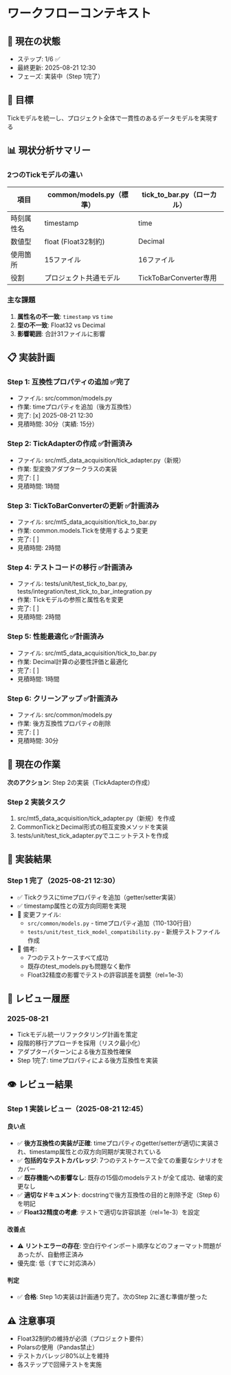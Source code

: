 # ワークフローコンテキスト

## 📍 現在の状態
- ステップ: 1/6 ✅
- 最終更新: 2025-08-21 12:30
- フェーズ: 実装中（Step 1完了）

## 🎯 目標
Tickモデルを統一し、プロジェクト全体で一貫性のあるデータモデルを実現する

## 📊 現状分析サマリー

### 2つのTickモデルの違い

| 項目 | common/models.py（標準） | tick_to_bar.py（ローカル） |
|------|------------------------|------------------------|
| 時刻属性名 | timestamp | time |
| 数値型 | float (Float32制約) | Decimal |
| 使用箇所 | 15ファイル | 16ファイル |
| 役割 | プロジェクト共通モデル | TickToBarConverter専用 |

### 主な課題
1. **属性名の不一致**: `timestamp` vs `time`
2. **型の不一致**: Float32 vs Decimal
3. **影響範囲**: 合計31ファイルに影響

## 📋 実装計画

### Step 1: 互換性プロパティの追加 ✅完了
- ファイル: src/common/models.py
- 作業: timeプロパティを追加（後方互換性）
- 完了: [x] 2025-08-21 12:30
- 見積時間: 30分（実績: 15分）

### Step 2: TickAdapterの作成 ✅計画済み  
- ファイル: src/mt5_data_acquisition/tick_adapter.py（新規）
- 作業: 型変換アダプタークラスの実装
- 完了: [ ]
- 見積時間: 1時間

### Step 3: TickToBarConverterの更新 ✅計画済み
- ファイル: src/mt5_data_acquisition/tick_to_bar.py
- 作業: common.models.Tickを使用するよう変更
- 完了: [ ]
- 見積時間: 2時間

### Step 4: テストコードの移行 ✅計画済み
- ファイル: tests/unit/test_tick_to_bar.py, tests/integration/test_tick_to_bar_integration.py
- 作業: Tickモデルの参照と属性名を変更
- 完了: [ ]
- 見積時間: 2時間

### Step 5: 性能最適化 ✅計画済み
- ファイル: src/mt5_data_acquisition/tick_to_bar.py
- 作業: Decimal計算の必要性評価と最適化
- 完了: [ ]
- 見積時間: 1時間

### Step 6: クリーンアップ ✅計画済み
- ファイル: src/common/models.py
- 作業: 後方互換性プロパティの削除
- 完了: [ ]
- 見積時間: 30分

## 🔄 現在の作業
**次のアクション**: Step 2の実装（TickAdapterの作成）

### Step 2 実装タスク
1. src/mt5_data_acquisition/tick_adapter.py（新規）を作成
2. CommonTickとDecimal形式の相互変換メソッドを実装
3. tests/unit/test_tick_adapter.pyでユニットテストを作成

## 🔨 実装結果

### Step 1 完了（2025-08-21 12:30）
- ✅ Tickクラスにtimeプロパティを追加（getter/setter実装）
- ✅ timestamp属性との双方向同期を実現
- 📁 変更ファイル: 
  - `src/common/models.py` - timeプロパティ追加（110-130行目）
  - `tests/unit/test_tick_model_compatibility.py` - 新規テストファイル作成
- 📝 備考: 
  - 7つのテストケースすべて成功
  - 既存のtest_models.pyも問題なく動作
  - Float32精度の影響でテストの許容誤差を調整（rel=1e-3）

## 📝 レビュー履歴

### 2025-08-21
- Tickモデル統一リファクタリング計画を策定
- 段階的移行アプローチを採用（リスク最小化）
- アダプターパターンによる後方互換性確保
- Step 1完了: timeプロパティによる後方互換性を実装

## 👁️ レビュー結果

### Step 1 実装レビュー（2025-08-21 12:45）

#### 良い点
- ✅ **後方互換性の実装が正確**: timeプロパティのgetter/setterが適切に実装され、timestamp属性との双方向同期が実現されている
- ✅ **包括的なテストカバレッジ**: 7つのテストケースで全ての重要なシナリオをカバー
- ✅ **既存機能への影響なし**: 既存の15個のmodelsテストが全て成功、破壊的変更なし
- ✅ **適切なドキュメント**: docstringで後方互換性の目的と削除予定（Step 6）を明記
- ✅ **Float32精度の考慮**: テストで適切な許容誤差（rel=1e-3）を設定

#### 改善点
- ⚠️ **リントエラーの存在**: 空白行やインポート順序などのフォーマット問題があったが、自動修正済み
- 優先度: 低（すでに対応済み）

#### 判定
- ✅ **合格**: Step 1の実装は計画通り完了。次のStep 2に進む準備が整った

## ⚠️ 注意事項
- Float32制約の維持が必須（プロジェクト要件）
- Polarsの使用（Pandas禁止）
- テストカバレッジ80%以上を維持
- 各ステップで回帰テストを実施
